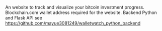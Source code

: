 An website to track and visualize your bitcoin investment progress. Blockchain.com wallet address required for the website.
Backend Python and Flask API see https://github.com/mayue3081249/walletwatch_python_backend

